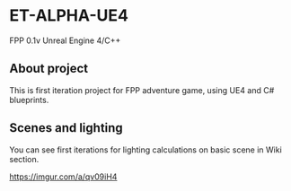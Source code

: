 # ET-ALPHA-UE4

FPP 0.1v Unreal Engine 4/C++

## About project

This is first iteration project for FPP adventure game, using UE4 and C# blueprints. 

## Scenes and lighting

You can see first iterations for lighting calculations on basic scene in Wiki section.

https://imgur.com/a/qv09iH4
